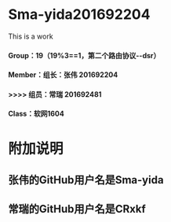 
# Sma-yida201692204
This is a work 
#### Group：19（19%3==1，第二个路由协议--dsr）
#### Member：组长：张伟 201692204
#### >>>> 组员：常瑞 201692481
#### Class：软网1604
# 附加说明
## 张伟的GitHub用户名是Sma-yida 
## 常瑞的GitHub用户名是CRxkf
